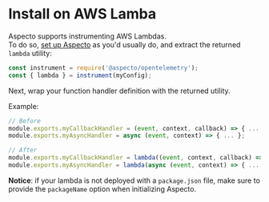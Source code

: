 # Install on AWS Lamba

Aspecto supports instrumenting AWS Lambdas.  
To do so, [set up Aspecto](./#usage) as you'd usually do, and extract the returned `lambda` utility:

```javascript
const instrument = require('@aspecto/opentelemetry');
const { lambda } = instrument(myConfig);
```

Next, wrap your function handler definition with the returned utility.

Example:

```javascript
// Before
module.exports.myCallbackHandler = (event, context, callback) => { ... };
module.exports.myAsyncHandler = async (event, context) => { ... };

// After
module.exports.myCallbackHandler = lambda((event, context, callback) => { ... });
module.exports.myAsyncHandler = lambda(async (event, context) => { ... });
```

**Notice**: if your lambda is not deployed with a `package.json` file, make sure to provide the `packageName` option when initializing Aspecto.  


